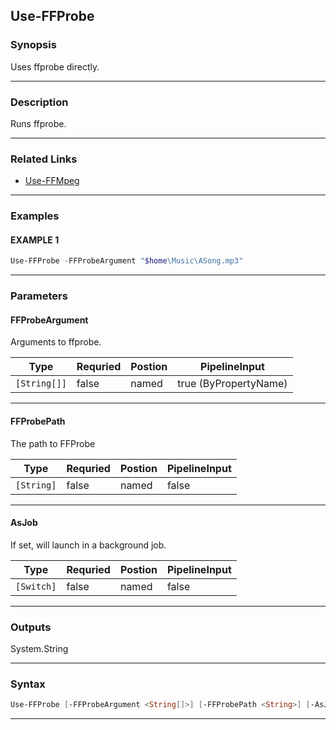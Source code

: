 
Use-FFProbe
-----------
### Synopsis
Uses ffprobe directly.

---
### Description

Runs ffprobe.

---
### Related Links
* [Use-FFMpeg](Use-FFMpeg.md)
---
### Examples
#### EXAMPLE 1
```PowerShell
Use-FFProbe -FFProbeArgument "$home\Music\ASong.mp3"
```

---
### Parameters
#### **FFProbeArgument**

Arguments to ffprobe.



|Type            |Requried|Postion|PipelineInput        |
|----------------|--------|-------|---------------------|
|```[String[]]```|false   |named  |true (ByPropertyName)|
---
#### **FFProbePath**

The path to FFProbe



|Type          |Requried|Postion|PipelineInput|
|--------------|--------|-------|-------------|
|```[String]```|false   |named  |false        |
---
#### **AsJob**

If set, will launch in a background job.



|Type          |Requried|Postion|PipelineInput|
|--------------|--------|-------|-------------|
|```[Switch]```|false   |named  |false        |
---
### Outputs
System.String


---
### Syntax
```PowerShell
Use-FFProbe [-FFProbeArgument <String[]>] [-FFProbePath <String>] [-AsJob] [<CommonParameters>]
```
---


